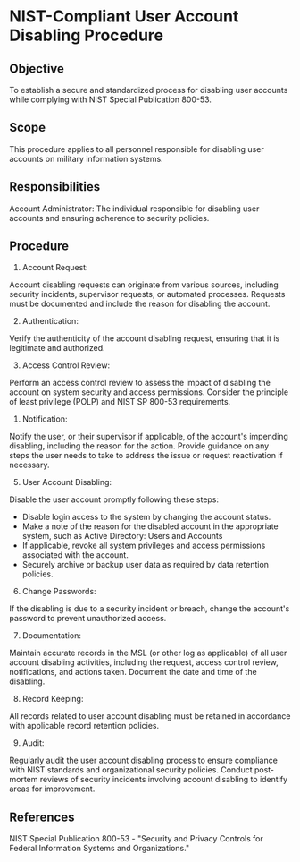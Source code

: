 # NIST-Compliant User Account Disabling Procedure

## Objective
To establish a secure and standardized process for disabling user accounts while complying with NIST Special Publication 800-53.

## Scope
This procedure applies to all personnel responsible for disabling user accounts on military information systems.

## Responsibilities

Account Administrator: The individual responsible for disabling user accounts and ensuring adherence to security policies.

## Procedure

1. Account Request:

Account disabling requests can originate from various sources, including security incidents, supervisor requests, or automated processes.
Requests must be documented and include the reason for disabling the account.

2. Authentication:

Verify the authenticity of the account disabling request, ensuring that it is legitimate and authorized.

3. Access Control Review:

Perform an access control review to assess the impact of disabling the account on system security and access permissions.
Consider the principle of least privilege (POLP) and NIST SP 800-53 requirements.

1. Notification:

Notify the user, or their supervisor if applicable, of the account's impending disabling, including the reason for the action.
Provide guidance on any steps the user needs to take to address the issue or request reactivation if necessary.

5. User Account Disabling:

Disable the user account promptly following these steps:
- Disable login access to the system by changing the account status.
- Make a note of the reason for the disabled account in the appropriate system, such as Active Directory: Users and Accounts
- If applicable, revoke all system privileges and access permissions associated with the account.
- Securely archive or backup user data as required by data retention policies.


6. Change Passwords:

If the disabling is due to a security incident or breach, change the account's password to prevent unauthorized access.

7. Documentation:

Maintain accurate records in the MSL (or other log as applicable) of all user account disabling activities, including the request, access control review, notifications, and actions taken.
Document the date and time of the disabling.

8. Record Keeping:

All records related to user account disabling must be retained in accordance with applicable record retention policies.

9. Audit:

Regularly audit the user account disabling process to ensure compliance with NIST standards and organizational security policies.
Conduct post-mortem reviews of security incidents involving account disabling to identify areas for improvement.

## References

NIST Special Publication 800-53 - "Security and Privacy Controls for Federal Information Systems and Organizations."
